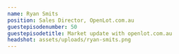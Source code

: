 ```yaml
---
name: Ryan Smits
position: Sales Director, OpenLot.com.au
guestepisodenumber: 50
guestepisodetitle: Market update with openlot.com.au
headshot: assets/uploads/ryan-smits.png
---
```

